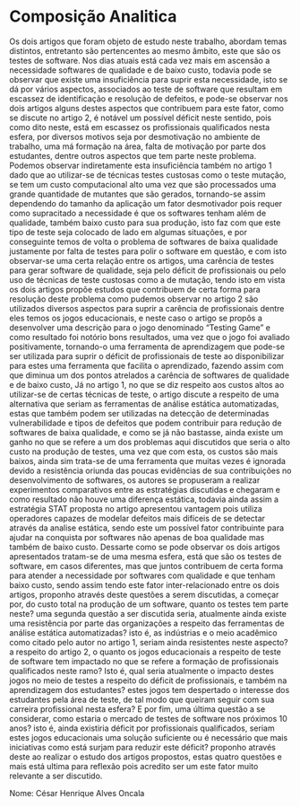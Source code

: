 # Composição Analitica 

Os dois artigos que foram objeto de estudo neste trabalho, abordam temas distintos, entretanto são pertencentes ao mesmo âmbito, este que são os testes de software. Nos dias atuais está cada vez mais em ascensão a necessidade softwares de qualidade e de baixo custo, todavia pode se observar que existe uma insuficiência para suprir esta necessidade, isto se dá por vários aspectos, associados ao teste de software que resultam em escassez de identificação e resolução de defeitos, e pode-se observar nos dois artigos alguns destes aspectos que contribuem para este fator, como se discute no artigo 2, é notável um possível déficit neste sentido, pois como dito  neste, está em escassez os profissionais qualificados nesta esfera, por diversos motivos seja por desmotivação no ambiente de trabalho, uma má formação na área, falta de motivação por parte dos estudantes, dentre outros aspectos que tem parte neste problema. Podemos observar indiretamente esta insuficiência também no artigo 1 dado que ao utilizar-se de técnicas testes custosas como o teste mutação, se tem um custo computacional alto uma vez que são  processados uma grande quantidade de mutantes que são gerados, tornando-se assim dependendo do tamanho da aplicação um fator desmotivador pois requer como supracitado a necessidade é que os softwares tenham além de qualidade, também baixo custo para sua produção, isto faz com que este tipo de teste seja colocado de lado em algumas situações, e por conseguinte temos de volta o problema de softwares de baixa qualidade justamente por falta de testes para polir o software em questão, e com isto observar-se uma certa relação entre os artigos, uma carência de testes para gerar software de qualidade, seja pelo déficit de profissionais ou pelo uso de técnicas de teste custosas como a de mutação, tendo isto em vista os dois artigos propõe estudos que contribuem de certa forma para resolução deste problema  como pudemos observar no artigo 2 são utilizados diversos aspectos para suprir a carência de profissionais dentre eles temos os jogos educacionais, e neste caso o artigo se propôs a desenvolver uma descrição para o jogo denominado “Testing Game”  e como resultado foi notório bons resultados, uma vez que o jogo foi avaliado positivamente, tornando-o uma ferramenta de aprendizagem que pode-se ser utilizada para suprir o déficit de profissionais de teste ao disponibilizar para estes uma ferramenta que facilita o aprendizado,  fazendo assim com que diminua um dos pontos atrelados a carência de softwares de qualidade e de baixo custo, Já no artigo 1,  no que se diz respeito aos custos altos ao utilizar-se de certas técnicas de teste, o artigo discute a respeito de uma alternativa que seriam as ferramentas de análise estática automatizadas, estas que também podem ser utilizadas na detecção de determinadas vulnerabilidade e tipos de defeitos que podem contribuir para redução de softwares de baixa qualidade, e como se já não bastasse, ainda existe um ganho no que se refere a um dos problemas aqui discutidos que seria o alto custo na produção de testes, uma vez que com esta, os custos são mais baixos, ainda sim  trata-se de uma ferramenta que muitas vezes é ignorada devido a resistência oriunda das poucas evidências de sua  contribuições no desenvolvimento de softwares, os autores se propuseram a realizar experimentos comparativos entre as estratégias discutidas e chegaram e como resultado não houve uma diferença estática, todavia ainda assim a estratégia STAT proposta  no artigo apresentou vantagem pois utiliza operadores capazes de modelar defeitos mais difíceis de se detectar através da analise estática, sendo este um possível fator contribuinte para ajudar na conquista por softwares não apenas de boa qualidade mas também de baixo custo. Dessarte como se pode observar os dois artigos apresentados tratam-se de uma mesma esfera, está que são os testes de software, em casos diferentes, mas que juntos contribuem de certa forma para atender a necessidade por softwares com qualidade e que tenham baixo custo, sendo assim tendo este fator inter-relacionado entre os dois artigos, proponho através deste questões a serem discutidas, a começar por, do custo total na produção de um software, quanto os testes tem parte neste? uma segunda questão a ser discutida seria, atualmente ainda existe uma resistência por parte das organizações a respeito das ferramentas de análise estática automatizadas?  isto é, as indústrias e o meio acadêmico como citado pelo autor no artigo 1, seriam ainda resistentes neste aspecto? a respeito do artigo 2, o quanto os jogos educacionais a respeito de teste de software tem impactado no que se refere a formação de profissionais qualificados neste ramo? Isto é, qual seria atualmente o impacto destes jogos no meio de testes a respeito do déficit de profissionais, e também na aprendizagem dos estudantes? estes jogos tem despertado o interesse dos estudantes pela área de teste, de tal modo que queiram seguir com sua carreira profissional nesta esfera? E por fim, uma última questão a se considerar, como estaria o mercado de testes de software nos próximos 10 anos? isto é, ainda existiria déficit por profissionais qualificados, seriam estes jogos educacionais uma solução suficiente ou é necessário que mais iniciativas como está surjam para reduzir este déficit? proponho através deste ao realizar o estudo dos artigos propostos,  estas quatro questões e mais está ultima para reflexão pois acredito ser um este fator muito relevante a ser discutido.

Nome: César Henrique Alves Oncala

